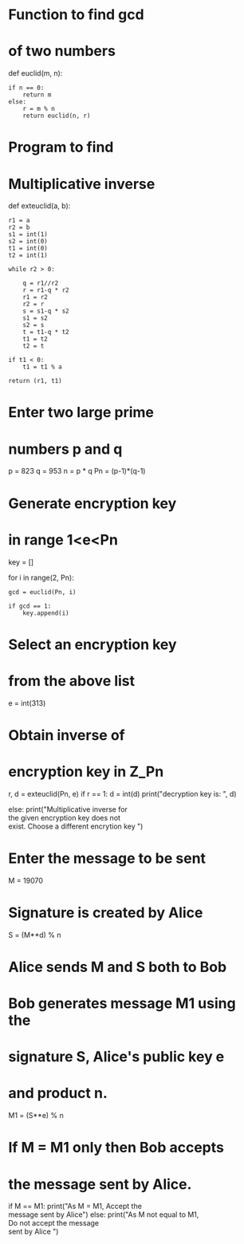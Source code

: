 # Function to find gcd 
# of two numbers
def euclid(m, n):
      
    if n == 0:
        return m
    else:
        r = m % n
        return euclid(n, r)
      
      
# Program to find 
# Multiplicative inverse
def exteuclid(a, b):
      
    r1 = a
    r2 = b
    s1 = int(1)
    s2 = int(0)
    t1 = int(0)
    t2 = int(1)
      
    while r2 > 0:
          
        q = r1//r2
        r = r1-q * r2
        r1 = r2
        r2 = r
        s = s1-q * s2
        s1 = s2
        s2 = s
        t = t1-q * t2
        t1 = t2
        t2 = t
          
    if t1 < 0:
        t1 = t1 % a
          
    return (r1, t1)
  
# Enter two large prime
# numbers p and q
p = 823
q = 953
n = p * q
Pn = (p-1)*(q-1)
  
# Generate encryption key 
# in range 1<e<Pn
key = []
  
for i in range(2, Pn):
      
    gcd = euclid(Pn, i)
      
    if gcd == 1:
        key.append(i)
  
  
# Select an encryption key 
# from the above list
e = int(313)
  
# Obtain inverse of 
# encryption key in Z_Pn
r, d = exteuclid(Pn, e)
if r == 1:
    d = int(d)
    print("decryption key is: ", d)
      
else:
    print("Multiplicative inverse for\
    the given encryption key does not \
    exist. Choose a different encrytion key ")
   
   
# Enter the message to be sent
M = 19070
  
# Signature is created by Alice
S = (M**d) % n
  
# Alice sends M and S both to Bob
# Bob generates message M1 using the
# signature S, Alice's public key e 
# and product n.
M1 = (S**e) % n
  
# If M = M1 only then Bob accepts
# the message sent by Alice.
  
if M == M1:
    print("As M = M1, Accept the\
    message sent by Alice")
else:
    print("As M not equal to M1,\
    Do not accept the message\
    sent by Alice ")
